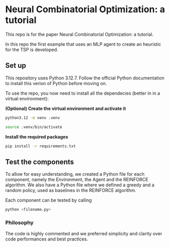 # Neural Combinatorial Optimization: a tutorial
This repo is for the paper Neural Combinatorial Optimization: a tutorial.

In this repo the first example that uses an MLP agent to create an heuristic for the TSP is developed.

## Set up
This repository uses Python 3.12.7. Follow the official Python documentation to install this verion of Python before moving on.

To use the repo, you now need to install all the dependecies (better in in a virtual environment):

**(Optional) Create the virtual environment and activate it**
```bash
python3.12 -m venv .venv
```

```bash
source .venv/bin/activate
```

**Install the required packages**
```bash
pip install -r requirements.txt
```

## Test the components
To allow for easy understanding, we created a Python file for each component, namely the Environment, the Agent and the REINFORCE algorithm. We also have a Python file where we defined a greedy and a random policy,
used as baselines in the REINFORCE algorithm.

Each component can be tested by calling
```bash
python <filename.py>
```

### Philosophy
The code is highly commented and we preferred simplicity and clarity over code performances and best practices.

